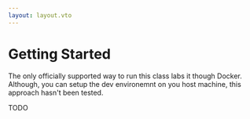 ```yaml
---
layout: layout.vto
---
```


# Getting Started


<div class="markdown-alert markdown-alert-caution">

The only officially supported way to run this class labs it though Docker. Although, you can setup the dev environemnt on you host machine, this approach hasn't been tested.

</div>




TODO